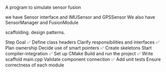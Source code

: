 A program to simulate sensor fusion

we have Sensor interface and IMUSensor and GPSSensor
We also have SensorManager and FusionModule


scaffolding. design patterns.

Step	Goal
✅ Define class headers	Clarify responsibilities and interfaces
✅ Plan ownership	Decide use of smart pointers
✅ Create skeletons	Start compiler-integration
✅ Set up CMake	Build and run the project
✅ Write scaffold main.cpp	Validate component connection
✅ Add unit tests	Ensure correctness of each module

